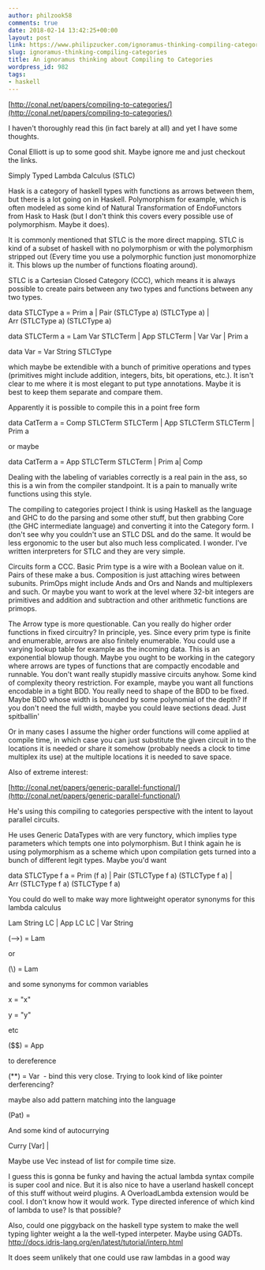 ```yaml
---
author: philzook58
comments: true
date: 2018-02-14 13:42:25+00:00
layout: post
link: https://www.philipzucker.com/ignoramus-thinking-compiling-categories/
slug: ignoramus-thinking-compiling-categories
title: An ignoramus thinking about Compiling to Categories
wordpress_id: 982
tags:
- haskell
---
```


[http://conal.net/papers/compiling-to-categories/](http://conal.net/papers/compiling-to-categories/)

I haven't thoroughly read this (in fact barely at all) and yet I have some thoughts.

Conal Elliott is up to some good shit. Maybe ignore me and just checkout the links.

Simply Typed Lambda Calculus (STLC)

Hask is a category of haskell types with functions as arrows between them, but there is a lot going on in Haskell. Polymorphism for example, which is often modeled as some kind of Natural Transformation of EndoFunctors from Hask to Hask (but I don't think this covers every possible use of polymorphism. Maybe it does).

It is commonly mentioned that STLC is the more direct mapping. STLC is kind of a subset of haskell with no polymorphism or with the polymorphism stripped out (Every time you use a polymorphic function just monomorphize it. This blows up the number of functions floating around).

STLC is a Cartesian Closed Category (CCC), which means it is always possible to create pairs between any two types and functions between any two types.

data STLCType a = Prim a | Pair (STLCType a) (STLCType a) | Arr (STLCType a) (STLCType a)

data STLCTerm a = Lam Var STLCTerm | App STLCTerm | Var Var | Prim a

data Var = Var String STLCType



which maybe be extendible with a bunch of primitive operations and types (primitives might include addition, integers, bits, bit operations, etc.). It isn't clear to me where it is most elegant to put type annotations. Maybe it is best to keep them separate and compare them.

Apparently it is possible to compile this in a point free form

data CatTerm a = Comp STLCTerm STLCTerm | App STLCTerm STLCTerm | Prim a

or maybe

data CatTerm a = App STLCTerm STLCTerm | Prim a| Comp

Dealing with the labeling of variables correctly is a real pain in the ass, so this is a win from the compiler standpoint. It is a pain to manually write functions using this style.

The compiling to categories project I think is using Haskell as the language and GHC to do the parsing and some other stuff, but then grabbing Core (the GHC intermediate language) and converting it into the Category form. I don't see why you couldn't use an STLC DSL and do the same. It would be less ergonomic to the user but also much less complicated. I wonder. I've written interpreters for STLC and they are very simple.

Circuits form a CCC. Basic Prim type is a wire with a Boolean value on it. Pairs of these make a bus. Composition is just attaching wires between subunits. PrimOps might include Ands and Ors and Nands and multiplexers and such. Or maybe you want to work at the level where 32-bit integers are primitives and addition and subtraction and other arithmetic functions are primops.

The Arrow type is more questionable. Can you really do higher order functions in fixed circuitry? In principle, yes. Since every prim type is finite and enumerable, arrows are also finitely enumerable. You could use a varying lookup table for example as the incoming data. This is an exponential blowup though. Maybe you ought to be working in the category where arrows are types of functions that are compactly encodable and runnable. You don't want really stupidly massive circuits anyhow. Some kind of complexity theory restriction. For example, maybe you want all functions encodable in a tight BDD. You really need to shape of the BDD to be fixed. Maybe BDD whose width is bounded by some polynomial of the depth? If you don't need the full width, maybe you could leave sections dead. Just spitballin'

Or in many cases I assume the higher order functions will come applied at compile time, in which case you can just substitute the given circuit in to the locations it is needed or share it somehow (probably needs a clock to time multiplex its use) at the multiple locations it is needed to save space.

Also of extreme interest:

[http://conal.net/papers/generic-parallel-functional/](http://conal.net/papers/generic-parallel-functional/)

He's using this compiling to categories perspective with the intent to layout parallel circuits.

He uses Generic DataTypes with are very functory, which implies type parameters which tempts one into polymorphism. But I think again he is using polymorphism as a scheme which upon compilation gets turned into a bunch of different legit types. Maybe you'd want

data STLCType f a = Prim (f a) | Pair (STLCType f a) (STLCType f a) | Arr (STLCType f a) (STLCType f a)



You could do well to make way more lightweight operator synonyms for this lambda calculus

Lam String LC | App LC LC | Var String

(-->) = Lam

or

(\\) = Lam

and some synonyms for common variables

x = "x"

y = "y"

etc



($$) = App

to dereference

(**) = Var  - bind this very close. Trying to look kind of like pointer derferencing?

maybe also add pattern matching into the language

(Pat) =

And some kind of autocurrying

Curry [Var] |

Maybe use Vec instead of list for compile time size.

I guess this is gonna be funky and having the actual lambda syntax compile is super cool and nice. But it is also nice to have a userland haskell concept of this stuff without weird plugins. A OverloadLambda extension would be cool. I don't know how it would work. Type directed inference of which kind of lambda to use? Is that possible?



Also, could one piggyback on the haskell type system to make the well typing lighter weight a la the well-typed interpeter. Maybe using GADTs. http://docs.idris-lang.org/en/latest/tutorial/interp.html

It does seem unlikely that one could use raw lambdas in a good way


